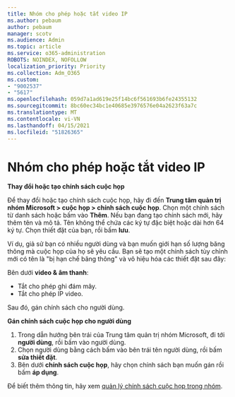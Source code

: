 ```yaml
---
title: Nhóm cho phép hoặc tắt video IP
ms.author: pebaum
author: pebaum
manager: scotv
ms.audience: Admin
ms.topic: article
ms.service: o365-administration
ROBOTS: NOINDEX, NOFOLLOW
localization_priority: Priority
ms.collection: Adm_O365
ms.custom:
- "9002537"
- "5617"
ms.openlocfilehash: 059d7a1ad619e25f14bc6f561693b6fe24355132
ms.sourcegitcommit: 8bc60ec34bc1e40685e3976576e04a2623f63a7c
ms.translationtype: MT
ms.contentlocale: vi-VN
ms.lasthandoff: 04/15/2021
ms.locfileid: "51826365"
---
```

# <a name="teams-allow-or-disable-ip-video"></a>Nhóm cho phép hoặc tắt video IP

**Thay đổi hoặc tạo chính sách cuộc họp**

Để thay đổi hoặc tạo chính sách cuộc họp, hãy đi đến **Trung tâm quản trị nhóm Microsoft > cuộc họp > chính sách cuộc họp**. Chọn một chính sách từ danh sách hoặc bấm vào **Thêm**. Nếu bạn đang tạo chính sách mới, hãy thêm tên và mô tả. Tên không thể chứa các ký tự đặc biệt hoặc dài hơn 64 ký tự. Chọn thiết đặt của bạn, rồi bấm **lưu**.

Ví dụ, giả sử bạn có nhiều người dùng và bạn muốn giới hạn số lượng băng thông mà cuộc họp của họ sẽ yêu cầu. Bạn sẽ tạo một chính sách tùy chỉnh mới có tên là "bị hạn chế băng thông" và vô hiệu hóa các thiết đặt sau đây:

Bên dưới **video & âm thanh**:

- Tắt cho phép ghi đám mây.
- Tắt cho phép IP video.

Sau đó, gán chính sách cho người dùng.

**Gán chính sách cuộc họp cho người dùng**

1. Trong dẫn hướng bên trái của Trung tâm quản trị nhóm Microsoft, đi tới **người dùng**, rồi bấm vào người dùng.
2. Chọn người dùng bằng cách bấm vào bên trái tên người dùng, rồi bấm **sửa thiết đặt**.
3. Bên dưới **chính sách cuộc họp**, hãy chọn chính sách bạn muốn gán rồi bấm **áp dụng**.

Để biết thêm thông tin, hãy xem [quản lý chính sách cuộc họp trong nhóm](https://docs.microsoft.com/microsoftteams/meeting-policies-in-teams).
